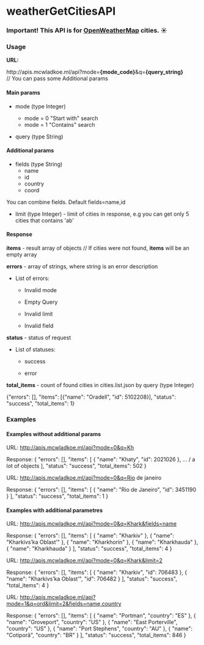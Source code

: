 # weatherGetCitiesAPI
### Important! This API is for <a href="https://openweathermap.org" target="_blank">OpenWeatherMap</a> cities. :sunny:

### Usage

**URL:** 

   http:<span></span>//apis.mcwladkoe.ml/api?mode=**{mode_code}**&q=**{query_string}**   
   // You can pass some Additional params

#### Main params

* mode (type Integer)
    * mode = 0 "Start with" search
    * mode = 1 "Contains" search

* query (type String)

#### Additional params

* fields (type String)
    * name
    * id 
    * country 
    * coord

You can combine fields. Default fields=name,id

* limit (type Integer) - limit of cities in response, e.g you can get only 5 cities that contains 'ab'

#### Response

**items** - result array of objects // If cities were not found, **items** will be an empty array

**errors** - array of strings, where string is an error description  
* List of errors:    
   * <p>Invalid mode</p>       
   * <p>Empty Query</p>        
   * <p>Invalid limit</p>       
   * <p>Invalid field</p>    

**status** - status of request  
* List of statuses:  
    * <p>success</p> 
	* <p>error</p>   

**total_items** - count of found cities in cities.list.json by query (type Integer)

{"errors": [], "items": [{"name": "Oradell", "id": 5102208}], "status": "success", "total_items": 1}

### Examples

#### Examples without additional params

URL: http://apis.mcwladkoe.ml/api?mode=0&q=Kh

Response: {
    "errors": [],
    "items": [
        {
            "name": "Khaty",
            "id": 2021026
        },
        ... / a lot of objects
    ],
    "status": "success",
    "total_items": 502
}

URL: http://apis.mcwladkoe.ml/api?mode=0&q=Rio de janeiro

Response: {
    "errors": [],
    "items": [
        {
            "name": "Rio de Janeiro",
            "id": 3451190
        }
    ],
    "status": "success",
    "total_items": 1
}


#### Examples with additional parametres

URL: http://apis.mcwladkoe.ml/api?mode=0&q=Khark&fields=name

Response: {
    "errors": [],
    "items": [
        {
            "name": "Kharkiv"
        },
        {
            "name": "Kharkivs’ka Oblast’"
        },
        {
            "name": "Kharkhorin"
        },
        {
            "name": "Kharkhauda"
        },
        {
            "name": "Kharkhauda"
        }
    ],
    "status": "success",
    "total_items": 4
}

URL: http://apis.mcwladkoe.ml/api?mode=0&q=Khark&limit=2

Response: {
    "errors": [],
    "items": [
        {
            "name": "Kharkiv",
            "id": 706483
        },
        {
            "name": "Kharkivs’ka Oblast’",
            "id": 706482
        }
    ],
    "status": "success",
    "total_items": 4
}

URL: http://apis.mcwladkoe.ml/api?mode=1&q=ord&limit=2&fields=name,country

Response: {
    "errors": [],
    "items": [
        {
            "name": "Portman",
            "country": "ES"
        },
        {
            "name": "Groveport",
            "country": "US"
        },
        {
            "name": "East Porterville",
            "country": "US"
        },
        {
            "name": "Port Stephens",
            "country": "AU"
        },
        {
            "name": "Cotiporã",
            "country": "BR"
        }
    ],
    "status": "success",
    "total_items": 846
}









